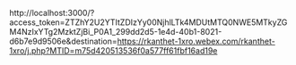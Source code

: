 http://localhost:3000/?access_token=ZTZhY2U2YTItZDIzYy00NjhlLTk4MDUtMTQ0NWE5MTkyZGM4NzIxYTg2MzktZjBi_P0A1_299dd2d5-1e4d-40b1-8021-d6b7e9d9506e&destination=https://rkanthet-1xro.webex.com/rkanthet-1xro/j.php?MTID=m75d420513536f0a577ff61fbf16ad19e